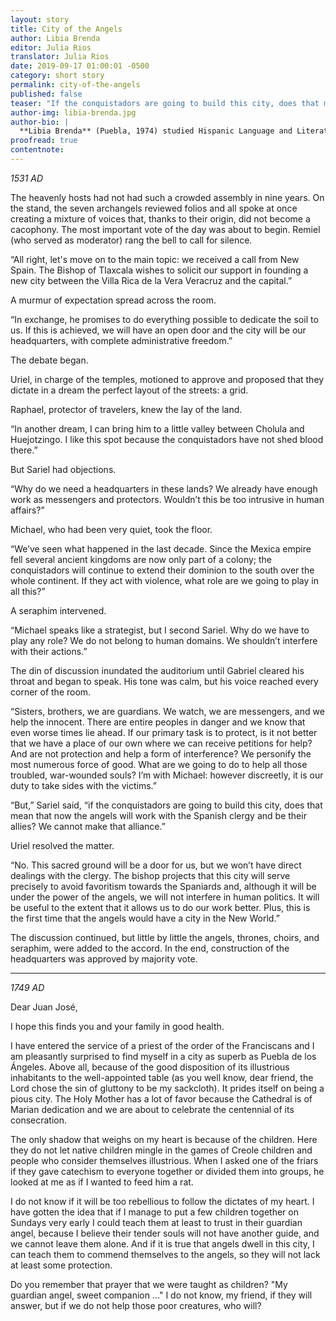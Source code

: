 ```yaml
---
layout: story
title: City of the Angels
author: Libia Brenda
editor: Julia Rios
translator: Julia Rios
date: 2019-09-17 01:00:01 -0500
category: short story
permalink: city-of-the-angels
published: false
teaser: "If the conquistadors are going to build this city, does that mean that now the angels will work with the Spanish clergy and be their allies?"
author-img: libia-brenda.jpg
author-bio: |
  **Libia Brenda** (Puebla, 1974) studied Hispanic Language and Literature, has spent the last twenty years making books, and writes science fiction and fantasy short stories. She is the co-founder of the Cúmulo de Tesla collective ([@Cumulodetesla](https://www.twitter.com/Cumulodetesla)), a multidisciplinary working group that promotes the dialogue between the arts and sciences, with a special focus on science fiction. She has published stories, reviews, and essays in online and printed magazines, as well as various anthologies. She has a secret identity dedicated to gastronomy.
proofread: true
contentnote:
---
```


_1531 AD_

The heavenly hosts had not had such a crowded assembly in nine years. On the stand, the seven archangels reviewed folios and all spoke at once creating a mixture of voices that, thanks to their origin, did not become a cacophony. The most important vote of the day was about to begin. Remiel (who served as moderator) rang the bell to call for silence.

“All right, let's move on to the main topic: we received a call from New Spain. The Bishop of Tlaxcala wishes to solicit our support in founding a new city between the Villa Rica de la Vera Veracruz and the capital.”

A murmur of expectation spread across the room.

“In exchange, he promises to do everything possible to dedicate the soil to us. If this is achieved, we will have an open door and the city will be our headquarters, with complete administrative freedom.”

The debate began.

Uriel, in charge of the temples, motioned to approve and proposed that they dictate in a dream the perfect layout of the streets: a grid.

Raphael, protector of travelers, knew the lay of the land.

“In another dream, I can bring him to a little valley between Cholula and Huejotzingo. I like this spot because the conquistadors have not shed blood there.”

But Sariel had objections.

“Why do we need a headquarters in these lands? We already have enough work as messengers and protectors. Wouldn’t this be too intrusive in human affairs?”

Michael, who had been very quiet, took the floor.

“We’ve seen what happened in the last decade. Since the Mexica empire fell several ancient kingdoms are now only part of a colony; the conquistadors will continue to extend their dominion to the south over the whole continent. If they act with violence, what role are we going to play in all this?”

A seraphim intervened.

“Michael speaks like a strategist, but I second Sariel. Why do we have to play any role? We do not belong to human domains. We shouldn’t interfere with their actions.”

The din of discussion inundated the auditorium until Gabriel cleared his throat and began to speak. His tone was calm, but his voice reached every corner of the room.

“Sisters, brothers, we are guardians. We watch, we are messengers, and we help the innocent. There are entire peoples in danger and we know that even worse times lie ahead. If our primary task is to protect, is it not better that we have a place of our own where we can receive petitions for help? And are not protection and help a form of interference? We personify the most numerous force of good. What are we going to do to help all those troubled, war-wounded souls? I’m with Michael: however discreetly, it is our duty to take sides with the victims.”

“But,” Sariel said, “if the conquistadors are going to build this city, does that mean that now the angels will work with the Spanish clergy and be their allies? We cannot make that alliance.”

Uriel resolved the matter.

“No. This sacred ground will be a door for us, but we won’t have direct dealings with the clergy. The bishop projects that this city will serve precisely to avoid favoritism towards the Spaniards and, although it will be under the power of the angels, we will not interfere in human politics. It will be useful to the extent that it allows us to do our work better. Plus, this is the first time that the angels would have a city in the New World.”  

The discussion continued, but little by little the angels, thrones, choirs, and seraphim, were added to the accord. In the end, construction of the headquarters was approved by majority vote.

----

_1749 AD_

Dear Juan José,

I hope this finds you and your family in good health.

I have entered the service of a priest of the order of the Franciscans and I am pleasantly surprised to find myself in a city as superb as Puebla de los Ángeles. Above all, because of the good disposition of its illustrious inhabitants to the well-appointed table (as you well know, dear friend, the Lord chose the sin of gluttony to be my sackcloth). It prides itself on being a pious city. The Holy Mother has a lot of favor because the Cathedral is of Marian dedication and we are about to celebrate the centennial of its consecration.

The only shadow that weighs on my heart is because of the children. Here they do not let native children mingle in the games of Creole children and people who consider themselves illustrious. When I asked one of the friars if they gave catechism to everyone together or divided them into groups, he looked at me as if I wanted to feed him a rat.

I do not know if it will be too rebellious to follow the dictates of my heart. I have gotten the idea that if I manage to put a few children together on Sundays very early I could teach them at least to trust in their guardian angel, because I believe their tender souls will not have another guide, and we cannot leave them alone. And if it is true that angels dwell in this city, I can teach them to commend themselves to the angels, so they will not lack at least some protection.

Do you remember that prayer that we were taught as children? "My guardian angel, sweet companion ..." I do not know, my friend, if they will answer, but if we do not help those poor creatures, who will?

